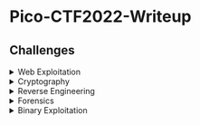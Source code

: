 # Pico-CTF2022-Writeup

## Challenges

<details>
<summary>Web Exploitation</summary>

|Question|Points|
|--------|------|
|[Inspect HTML](./Web%20Exploitation/Inspect%20HTML/)|100|
|[Search source](./Web%20Exploitation/Search%20source/)|100|
|[Power Cookie](./Web%20Exploitation/Power%20Cookie/)|100|
|[Roboto Sans](./Web%20Exploitation/Roboto%20Sans/)|200|
|[Secrets](./Web%20Exploitation/Secrets/)|200|

</details>

<details>
<summary>Cryptography</summary>

|Question|Points|
|--------|------|
|[baseic-mod-1](./Cryptography/basic-mod1/)|100|
|[baseic-mod-2](./Cryptography/basic-mod2/)|100|
|[credstuff](./Cryptography/credstuff/)|100|
|[morse-code](./Cryptography/morse-code/)|100|
|[rail-fence](./Cryptography/rail-fence/)|100|
|[substitution0](./Cryptography/substitution0/)|100|
|[substitution1](./Cryptography/substitution1/)|100|
|[substitution2](./Cryptography/substitution2/)|100|
|[transposition-trial](./Cryptography/transposition-trial/)|100|

</details>

<details>
<summary>Reverse Engineering</summary>

|Question|Points|
|--------|------|
|[file-run1](./Reverse%20Engineering/file-run1/)|100|
|[file-run2](./Reverse%20Engineering/file-run2/)|100|
|[patchme.py](./Reverse%20Engineering/patchme.py/)|100|
|[Safe Opener](./Reverse%20Engineering/Safe%20Opener/)|100|
|[unpackme.py](./Reverse%20Engineering/unpackme.py/)|100|
|[bloat.py](./Reverse%20Engineering/bloat.py/)|200|
|[Fresh Java](./Reverse%20Engineering/Fresh%20Java/)|200|
|[BBbbbloat](./Reverse%20Engineering/Bbbbloat/)|300|

</details>

<details>
<summary>Forensics</summary>

|Question|Points|
|--------|------|
|[Enhance!](./Forensics/Enhance!/)|100|
|[Lookey here](./Forensics/Lookey%20here/)|100|
|[Packets Primer](./Forensics/Packets%20Primer/)|100|
|[Redaction gone wrong](./Forensics/Redaction%20gone%20wrong/)|100|
|[Sleuthkit Intro](./Forensics/Sleuthkit%20Intro/)|100|
|[Eavesdrop](./Forensics/Eavesdrop/)|300|
|[St3g0](./Forensics/St3g0/)|300|

</details>

<details>
<summary>Binary Exploitation</summary>

|Question|Points|
|--------|------|
|[buffer overflow 0](./Binary%20Exploitation/buffer%20overflow%200/)|100|

</details>